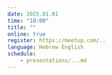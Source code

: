 ```yaml
---
date: 2025.01.01
time: "18:00"
title: ""
online: true
register: https://meetup.com/..
language: Hebrew English
schedule:
    - presentations/...md
---
```




